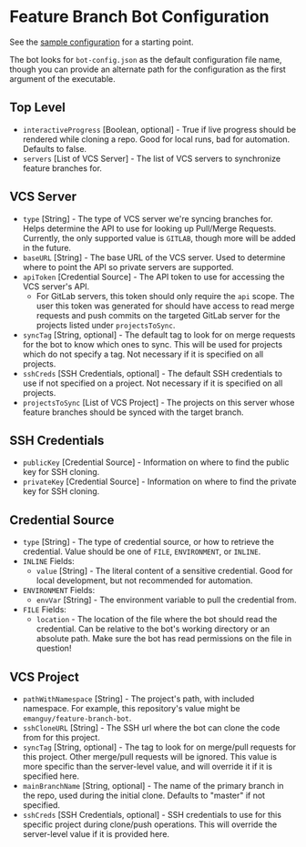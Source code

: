 # Feature Branch Bot Configuration

See the [sample configuration](./sample-config.json) for a starting point.

The bot looks for `bot-config.json` as the default configuration file name, though
you can provide an alternate path for the configuration as the first argument of the executable.

## Top Level
* `interactiveProgress` [Boolean, optional] - True if live progress should be rendered while cloning a repo. Good for local runs, bad for automation. Defaults to false.
* `servers` [List of VCS Server] - The list of VCS servers to synchronize feature branches for.

## VCS Server
* `type` [String] - The type of VCS server we're syncing branches for. Helps determine the API to use for looking up Pull/Merge Requests. 
   Currently, the only supported value is `GITLAB`, though more will be added in the future.
* `baseURL` [String] - The base URL of the VCS server. Used to determine where to point the API so private servers are supported.
* `apiToken` [Credential Source] - The API token to use for accessing the VCS server's API.
  * For GitLab servers, this token should only require the `api` scope. The user this token was generated for should have access to read merge requests
    and push commits on the targeted GitLab server for the projects listed under `projectsToSync`.
* `syncTag` [String, optional] - The default tag to look for on merge requests for the bot to know which ones to sync. 
  This will be used for projects which do not specify a tag. Not necessary if it is specified on all projects.
* `sshCreds` [SSH Credentials, optional] - The default SSH credentials to use if not specified on a project. 
  Not necessary if it is specified on all projects.
* `projectsToSync` [List of VCS Project] - The projects on this server whose feature branches should be synced with the target branch.

## SSH Credentials
* `publicKey` [Credential Source] - Information on where to find the public key for SSH cloning.
* `privateKey` [Credential Source] - Information on where to find the private key for SSH cloning.

## Credential Source
* `type` [String] - The type of credential source, or how to retrieve the credential. Value should be one of `FILE`, `ENVIRONMENT`, or `INLINE`.
* `INLINE` Fields:
  * `value` [String] - The literal content of a sensitive credential. Good for local development, but not recommended for automation.
* `ENVIRONMENT` Fields:
  * `envVar` [String] - The environment variable to pull the credential from.
* `FILE` Fields:
  * `location` - The location of the file where the bot should read the credential. Can be relative to the bot's working directory or an absolute path.
    Make sure the bot has read permissions on the file in question!

## VCS Project
* `pathWithNamespace` [String] - The project's path, with included namespace. For example, this repository's value might be `emanguy/feature-branch-bot`.
* `sshCloneURL` [String] - The SSH url where the bot can clone the code from for this project.
* `syncTag` [String, optional] - The tag to look for on merge/pull requests for this project. Other merge/pull requests will be ignored. 
  This value is more specific than the server-level value, and will override it if it is specified here.
* `mainBranchName` [String, optional] - The name of the primary branch in the repo, used during the initial clone. Defaults to "master" if not specified.
* `sshCreds` [SSH Credentials, optional] - SSH credentials to use for this specific project during clone/push operations.
  This will override the server-level value if it is provided here.
